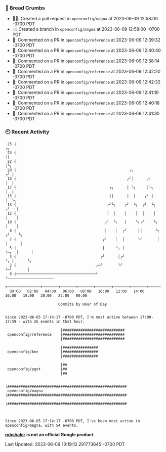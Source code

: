 ### 🍞 Bread Crumbs

 * ✍🏼: Created a pull request in `openconfig/magna` at 2023-06-09 12:58:00 -0700 PDT
 * 💥: Created a branch in `openconfig/magna` at 2023-06-09 12:58:00 -0700 PDT
 * 💬: Commented on a PR in  `openconfig/reference` at 2023-06-09 12:39:32 -0700 PDT
 * 💬: Commented on a PR in  `openconfig/reference` at 2023-06-09 12:40:40 -0700 PDT
 * 💬: Commented on a PR in  `openconfig/reference` at 2023-06-09 12:38:14 -0700 PDT
 * 💬: Commented on a PR in  `openconfig/reference` at 2023-06-09 12:42:20 -0700 PDT
 * 💬: Commented on a PR in  `openconfig/reference` at 2023-06-09 12:42:33 -0700 PDT
 * 💬: Commented on a PR in  `openconfig/reference` at 2023-06-09 12:41:10 -0700 PDT
 * 💬: Commented on a PR in  `openconfig/reference` at 2023-06-09 12:40:18 -0700 PDT
 * 💬: Commented on a PR in  `openconfig/reference` at 2023-06-09 12:41:30 -0700 PDT

### 🕘 Recent Activity
```
 25 ┼                                                                        ╭╮
 23 ┤                                                                        ││
 22 ┤                                                                        │╰╮
 20 ┤                                                   ╭╮                  ╭╯ │
 18 ┤                                                  ╭╯│      ╭╮          │  │
 17 ┤                                          ╭╮      │ ╰╮     │╰╮         │  │
 15 ┤                                          ││      │  │    ╭╯ │         │  ╰╮
 13 ┤                                         ╭╯╰╮    ╭╯  ╰╮  ╭╯  ╰╮       ╭╯   │
 12 ┤                                         │  │    │    │  │    │       │    │
 10 ┤                                        ╭╯  ╰╮   │    ╰╮╭╯    ╰╮      │    │
  8 ┤                                        │    │  ╭╯     ││      ╰╮    ╭╯    ╰╮
  7 ┤                                       ╭╯    │  │      ╰╯       │    │      │
  5 ┤                                       │     ╰╮ │               ╰─╮  │      │
  3 ┤                                      ╭╯      │╭╯                 ╰╮ │      ╰╮
  2 ┤                                    ╭─╯       ╰╯                   ╰─╯       │
  0 ┼────────────────────────────────────╯                                        ╰─────────────────────
    +───────+───────+───────+───────+───────+───────+───────+───────+───────+───────+───────+───────+────
  00:00   02:00   04:00   06:00   08:00   10:00   12:00   14:00   16:00   18:00   20:00   22:00   00:00   

						Commits by Hour of Day


Since 2023-06-05 17:14:17 -0700 PDT, I'm most active between 17:00-17:59 - with 26 events in that hour.

```



```
                         |############################
 openconfig/reference    |############################
                         |############################

                         |################
 openconfig/kne          |################
                         |################

                         |##
 openconfig/ygot         |##
                         |##

                         |######################################################
 openconfig/magna        |######################################################
                         |######################################################



Since 2023-06-05 17:14:17 -0700 PDT, I've been most active in openconfig/magna, with 54 events.

```
**[robshakir](mailto:robjs@google.com) is not an official Google product.**  


Last Updated: 2023-06-09 13:19:12.291773645 -0700 PDT
